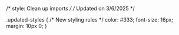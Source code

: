 /* style: Clean up imports */
/* Updated on 3/6/2025 */

.updated-styles {
  /* New styling rules */
  color: #333;
  font-size: 16px;
  margin: 10px 0;
}